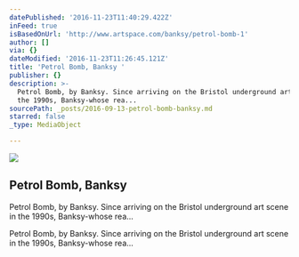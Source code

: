```yaml
---
datePublished: '2016-11-23T11:40:29.422Z'
inFeed: true
isBasedOnUrl: 'http://www.artspace.com/banksy/petrol-bomb-1'
author: []
via: {}
dateModified: '2016-11-23T11:26:45.121Z'
title: 'Petrol Bomb, Banksy '
publisher: {}
description: >-
  Petrol Bomb, by Banksy. Since arriving on the Bristol underground art scene in
  the 1990s, Banksy-whose rea...
sourcePath: _posts/2016-09-13-petrol-bomb-banksy.md
starred: false
_type: MediaObject

---
```

<article style=""><img src="https://imgflo.herokuapp.com/graph/2b2431f8e7ba7b0/ead017b38264bec88ff0b114e79273c6/noop.jpg?input=http%3A%2F%2Fd5wt70d4gnm1t.cloudfront.net%2Fmedia%2Fa-s%2Fartworks%2Fbanksy%2F28085-713846159833%2Fbanksy-petrol-bomb-1-320x240.jpg" /><h1>Petrol Bomb, Banksy </h1><p>Petrol Bomb, by Banksy. Since arriving on the Bristol underground art scene in the 1990s, Banksy-whose rea...</p></article>

Petrol Bomb, by Banksy. Since arriving on the Bristol underground art scene in the 1990s, Banksy-whose rea...